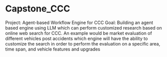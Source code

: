# Capstone_CCC
Project: Agent-based Workflow Engine for CCC
Goal: Building an agent based engine using LLM which can perform customized
research based on online web search for CCC. An example would be market
evaluation of different vehicles post accidents which engine will have the ability to
customize the search in order to perform the evaluation on a specific area, time
span, and vehicle features and upgrades
